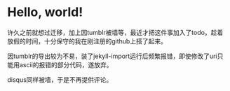 # Hello, world!

许久之前就想过迁移，加上因tumblr被墙等，最近才把这件事加入了todo。趁着放假的时间，十分保守的我在刚注册的github上搭了起来。

因tumblr的导出较为不易，装了jekyll-import运行后频繁报错，即使修改了uri只能用ascii的报错的部分代码，遂放弃。

disqus同样被墙，于是不再提供评论。
